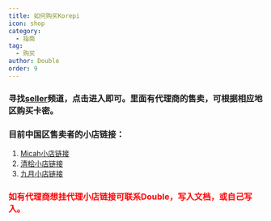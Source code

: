 ```yaml
---
title: 如何购买Korepi
icon: shop
category:
  - 指南
tag:
  - 购买
author: Double
order: 9
---
```


### 寻找[seller](https://discordapp.com/channels/1069057220802781265/1204755981834129439)频道，点击进入即可。里面有代理商的售卖，可根据相应地区购买卡密。
### 目前中国区售卖者的小店链接：

1. [Micah小店链接]( https://fk.535888.xyz/)
2. [清桧小店链接](https://c.fakamiao.com/shopDetail/195)
3. [九月小店链接](https://c.fakamiao.com/shopDetail/591)
   

### <span style="color:red;">如有代理商想挂代理小店链接可联系Double，写入文档，或自己写入。</span>